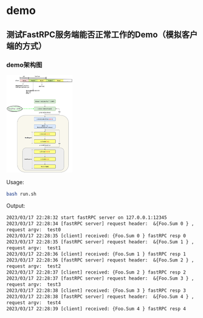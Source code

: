 # demo
测试FastRPC服务端能否正常工作的Demo（模拟客户端的方式）
---
### demo架构图
<img src="../sources/fastRPC_demo.drawio.png" style="zoom: 25%;" />

Usage:
```bash
bash run.sh
```
Output:
```text
2023/03/17 22:28:32 start fastRPC server on 127.0.0.1:12345
2023/03/17 22:28:34 [fastRPC server] request header:  &{Foo.Sum 0 } , request argv:  test0
2023/03/17 22:28:35 [client] received: {Foo.Sum 0 } fastRPC resp 0
2023/03/17 22:28:35 [fastRPC server] request header:  &{Foo.Sum 1 } , request argv:  test1
2023/03/17 22:28:36 [client] received: {Foo.Sum 1 } fastRPC resp 1
2023/03/17 22:28:36 [fastRPC server] request header:  &{Foo.Sum 2 } , request argv:  test2
2023/03/17 22:28:37 [client] received: {Foo.Sum 2 } fastRPC resp 2
2023/03/17 22:28:37 [fastRPC server] request header:  &{Foo.Sum 3 } , request argv:  test3
2023/03/17 22:28:38 [client] received: {Foo.Sum 3 } fastRPC resp 3
2023/03/17 22:28:38 [fastRPC server] request header:  &{Foo.Sum 4 } , request argv:  test4
2023/03/17 22:28:39 [client] received: {Foo.Sum 4 } fastRPC resp 4
```